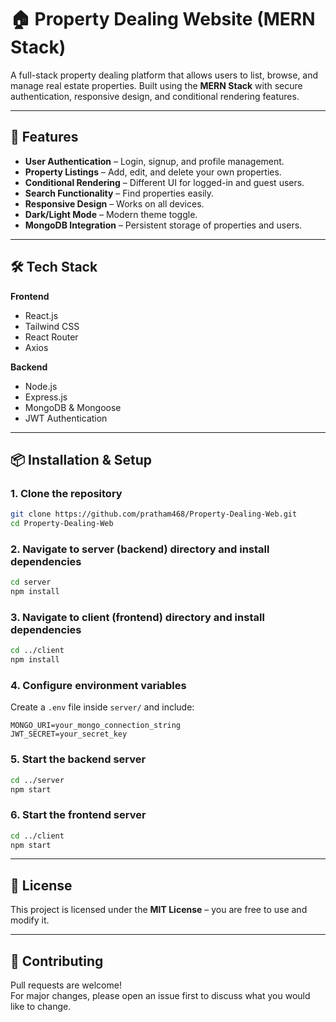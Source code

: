 # 🏠 Property Dealing Website (MERN Stack)

A full-stack property dealing platform that allows users to list, browse, and manage real estate properties. Built using the **MERN Stack** with secure authentication, responsive design, and conditional rendering features.

---

## 🚀 Features
- **User Authentication** – Login, signup, and profile management.
- **Property Listings** – Add, edit, and delete your own properties.
- **Conditional Rendering** – Different UI for logged-in and guest users.
- **Search Functionality** – Find properties easily.
- **Responsive Design** – Works on all devices.
- **Dark/Light Mode** – Modern theme toggle.
- **MongoDB Integration** – Persistent storage of properties and users.

---

## 🛠 Tech Stack

**Frontend**
- React.js
- Tailwind CSS
- React Router
- Axios

**Backend**
- Node.js
- Express.js
- MongoDB & Mongoose
- JWT Authentication

---

## 📦 Installation & Setup

### 1. Clone the repository
```bash
git clone https://github.com/pratham468/Property-Dealing-Web.git
cd Property-Dealing-Web
```

### 2. Navigate to server (backend) directory and install dependencies
```bash
cd server
npm install
```

### 3. Navigate to client (frontend) directory and install dependencies
```bash
cd ../client
npm install
```

### 4. Configure environment variables
Create a `.env` file inside `server/` and include:
```env
MONGO_URI=your_mongo_connection_string
JWT_SECRET=your_secret_key
```

### 5. Start the backend server
```bash
cd ../server
npm start
```

### 6. Start the frontend server
```bash
cd ../client
npm start
```

---

## 📄 License
This project is licensed under the **MIT License** – you are free to use and modify it.

---

## 🤝 Contributing
Pull requests are welcome!  
For major changes, please open an issue first to discuss what you would like to change.

